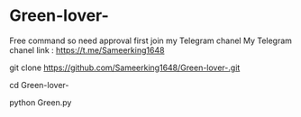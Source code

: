 # Green-lover-
Free command so need approval first join my Telegram chanel 
My Telegram chanel link : https://t.me/Sameerking1648

git clone https://github.com/Sameerking1648/Green-lover-.git


cd Green-lover-


python Green.py
